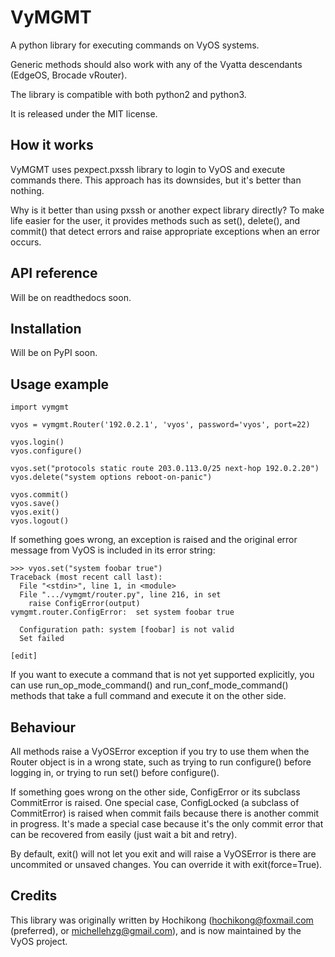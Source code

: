 VyMGMT
======

A python library for executing commands on VyOS systems.

Generic methods should also work with any of the Vyatta descendants (EdgeOS, Brocade vRouter).

The library is compatible with both python2 and python3.

It is released under the MIT license.

## How it works

VyMGMT uses pexpect.pxssh library to login to VyOS and execute commands there. This approach has
its downsides, but it's better than nothing.

Why is it better than using pxssh or another expect library directly?
To make life easier for the user, it provides methods such as set(), delete(), and commit()
that detect errors and raise appropriate exceptions when an error occurs.

## API reference

Will be on readthedocs soon.

## Installation

Will be on PyPI soon.

## Usage example

```
import vymgmt

vyos = vymgmt.Router('192.0.2.1', 'vyos', password='vyos', port=22)

vyos.login()
vyos.configure()

vyos.set("protocols static route 203.0.113.0/25 next-hop 192.0.2.20")
vyos.delete("system options reboot-on-panic")

vyos.commit()
vyos.save()
vyos.exit()
vyos.logout()

```

If something goes wrong, an exception is raised and the original error message from VyOS is included in its error string:

```
>>> vyos.set("system foobar true")
Traceback (most recent call last):
  File "<stdin>", line 1, in <module>
  File ".../vymgmt/router.py", line 216, in set
    raise ConfigError(output)
vymgmt.router.ConfigError:  set system foobar true

  Configuration path: system [foobar] is not valid
  Set failed

[edit]

```

If you want to execute a command that is not yet supported explicitly, you can use run_op_mode_command() and
run_conf_mode_command() methods that take a full command and execute it on the other side.

## Behaviour

All methods raise a VyOSError exception if you try to use them when the Router object is in a wrong state,
such as trying to run configure() before logging in, or trying to run set() before configure().

If something goes wrong on the other side, ConfigError or its subclass CommitError is raised.
One special case, ConfigLocked (a subclass of CommitError) is raised when commit fails because there
is another commit in progress. It's made a special case because it's the only commit error that can
be recovered from easily (just wait a bit and retry).

By default, exit() will not let you exit and will raise a VyOSError is there are uncommited or unsaved changes.
You can override it with exit(force=True).

## Credits

This library was originally written by Hochikong (hochikong@foxmail.com (preferred), or michellehzg@gmail.com),
and is now maintained by the VyOS project.
